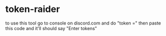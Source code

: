 # token-raider
to use this tool go to console on discord.com and do "token ="
then paste this code and it'll should say "Enter tokens"
